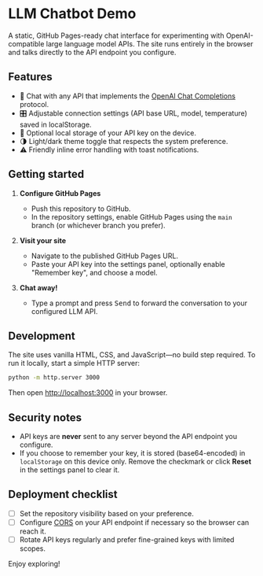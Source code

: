 # LLM Chatbot Demo

A static, GitHub Pages-ready chat interface for experimenting with OpenAI-compatible large language model APIs. The site runs entirely in the browser and talks directly to the API endpoint you configure.

## Features

- 🧠 Chat with any API that implements the [OpenAI Chat Completions](https://platform.openai.com/docs/guides/text-generation/chat-completions-api) protocol.
- 🎛️ Adjustable connection settings (API base URL, model, temperature) saved in localStorage.
- 🔐 Optional local storage of your API key on the device.
- 🌗 Light/dark theme toggle that respects the system preference.
- ⚠️ Friendly inline error handling with toast notifications.

## Getting started

1. **Configure GitHub Pages**
   - Push this repository to GitHub.
   - In the repository settings, enable GitHub Pages using the `main` branch (or whichever branch you prefer).

2. **Visit your site**
   - Navigate to the published GitHub Pages URL.
   - Paste your API key into the settings panel, optionally enable "Remember key", and choose a model.

3. **Chat away!**
   - Type a prompt and press <kbd>Send</kbd> to forward the conversation to your configured LLM API.

## Development

The site uses vanilla HTML, CSS, and JavaScript—no build step required. To run it locally, start a simple HTTP server:

```bash
python -m http.server 3000
```

Then open <http://localhost:3000> in your browser.

## Security notes

- API keys are **never** sent to any server beyond the API endpoint you configure.
- If you choose to remember your key, it is stored (base64-encoded) in `localStorage` on this device only. Remove the checkmark or click **Reset** in the settings panel to clear it.

## Deployment checklist

- [ ] Set the repository visibility based on your preference.
- [ ] Configure [CORS](https://developer.mozilla.org/docs/Web/HTTP/CORS) on your API endpoint if necessary so the browser can reach it.
- [ ] Rotate API keys regularly and prefer fine-grained keys with limited scopes.

Enjoy exploring!
